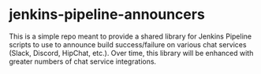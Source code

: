 # jenkins-pipeline-announcers
This is a simple repo meant to provide a shared library for Jenkins Pipeline scripts to use to announce build success/failure on various chat services (Slack, Discord, HipChat, etc.).  Over time, this library will be enhanced with greater numbers of chat service integrations.
